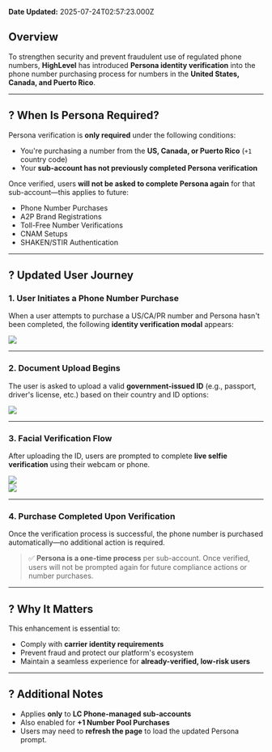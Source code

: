 **Date Updated:** 2025-07-24T02:57:23.000Z

## Overview

To strengthen security and prevent fraudulent use of regulated phone numbers, **HighLevel** has introduced **Persona identity verification** into the phone number purchasing process for numbers in the **United States, Canada, and Puerto Rico**.

  
---

## ? When Is Persona Required?

Persona verification is **only required** under the following conditions:

* You're purchasing a number from the **US, Canada, or Puerto Rico** (`+1` country code)
* Your **sub-account has not previously completed Persona verification**

Once verified, users **will not be asked to complete Persona again** for that sub-account—this applies to future:

* Phone Number Purchases
* A2P Brand Registrations
* Toll-Free Number Verifications
* CNAM Setups
* SHAKEN/STIR Authentication

---

## ?️ Updated User Journey

### 1\. User Initiates a Phone Number Purchase

When a user attempts to purchase a US/CA/PR number and Persona hasn't been completed, the following **identity verification modal** appears:

![](https://s3.amazonaws.com/cdn.freshdesk.com/data/helpdesk/attachments/production/155050336189/original/cmEQZV1qnR83oTzGA_sUbUfUWGe7uHFZ0g.png?1753305736)

---

### 2\. Document Upload Begins

The user is asked to upload a valid **government-issued ID** (e.g., passport, driver's license, etc.) based on their country and ID options:

![](https://s3.amazonaws.com/cdn.freshdesk.com/data/helpdesk/attachments/production/155050336205/original/M_78Nl5XqXOkmCJbqiWupWihnCg9WifgIg.png?1753305766)

---

### 3\. Facial Verification Flow

After uploading the ID, users are prompted to complete **live selfie verification** using their webcam or phone.

![](https://s3.amazonaws.com/cdn.freshdesk.com/data/helpdesk/attachments/production/155050336234/original/juORKB_mvirmbq_WZbfdx7E7Vp9gnbIeoQ.png?1753305897)  
![](https://s3.amazonaws.com/cdn.freshdesk.com/data/helpdesk/attachments/production/155050336239/original/RhuRtojdeSqNovtM318KjrYsu9qQGJtHWA.png?1753305911)

---

### 4\. Purchase Completed Upon Verification

Once the verification process is successful, the phone number is purchased automatically—no additional action is required.

> ✅ **Persona is a one-time process** per sub-account. Once verified, users will not be prompted again for future compliance actions or number purchases.

---

## ? Why It Matters

This enhancement is essential to:

* Comply with **carrier identity requirements**
* Prevent fraud and protect our platform's ecosystem
* Maintain a seamless experience for **already-verified, low-risk users**

---

## ? Additional Notes

* Applies **only** to **LC Phone-managed sub-accounts**
* Also enabled for **+1 Number Pool Purchases**
* Users may need to **refresh the page** to load the updated Persona prompt.